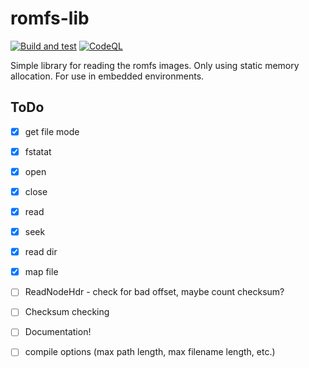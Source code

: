 # romfs-lib

[![Build and test](https://github.com/mek-x/romfs-lib/actions/workflows/cmake.yml/badge.svg)](https://github.com/mek-x/romfs-lib/actions/workflows/cmake.yml)
[![CodeQL](https://github.com/mek-x/romfs-lib/actions/workflows/codeql-analysis.yml/badge.svg)](https://github.com/mek-x/romfs-lib/actions/workflows/codeql-analysis.yml)

Simple library for reading the romfs images. Only using static memory allocation. For use in embedded environments.

## ToDo

- [x] get file mode
- [x] fstatat
- [x] open
- [x] close
- [x] read
- [x] seek
- [x] read dir
- [x] map file
- [ ] ReadNodeHdr - check for bad offset, maybe count checksum?
- [ ] Checksum checking
- [ ] Documentation!
- [ ] compile options (max path length, max filename length, etc.)

